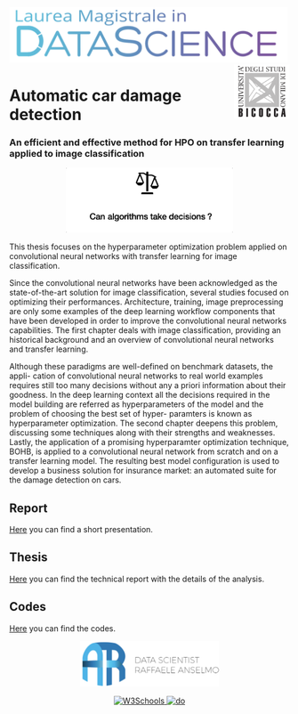 <p float="left">
 <img src="https://github.com/RaffaeleAns/AML-Assignments/blob/master/images/DS%20Logo.png" width = "500"/>
 <img src="https://github.com/RaffaeleAns/AML-Assignments/blob/master/images/Bicocca%20Logo.png" width = "100" align="right"/>
</p>

# Automatic car damage detection
### An efficient and effective method for HPO on transfer learning applied to image classification

<p align="center">
	<img src="https://github.com/RaffaeleAns/Adversarial-Fair-Classifier/blob/master/images/fair_HD.gif" width = "300">
</p>

This thesis focuses on the hyperparameter optimization problem applied on convolutional neural networks with transfer learning for image classification. 

Since the convolutional neural networks have been acknowledged as the state-of-the-art solution for image classification, several studies focused on optimizing their performances. Architecture, training, image preprocessing are only some examples of the deep learning workflow components that have been developed in order to improve the convolutional neural networks capabilities. The first chapter deals with image classification, providing an historical background and an overview of convolutional neural networks and transfer learning.


Although these paradigms are well-defined on benchmark datasets, the appli- cation of convolutional neural networks to real world examples requires still too many decisions without any a priori information about their goodness. In the deep learning context all the decisions required in the model building are referred as hyperparameters of the model and the problem of choosing the best set of hyper- paramters is known as hyperparameter optimization. The second chapter deepens this problem, discussing some techniques along with their strengths and weaknesses.
Lastly, the application of a promising hyperparamter optimization technique, BOHB, is applied to a convolutional neural network from scratch and on a transfer learning model. The resulting best model configuration is used to develop a business solution for insurance market: an automated suite for the damage detection on cars.

## Report

[Here](https://github.com/RaffaeleAns/Adversarial-Fair-Classifier/blob/master/report.pdf) you can find a short presentation.

## Thesis

[Here](https://github.com/RaffaeleAns/Adversarial-Fair-Classifier/blob/master/AML%20presentazione.pdf) you can find the technical report with the details of the analysis.

## Codes

[Here](https://github.com/RaffaeleAns/Adversarial-Fair-Classifier/blob/master/code.ipynb) you can find the codes.




<p align = "center">
  <img src="https://github.com/RaffaeleAns/AML-Assignments/blob/master/images/AR%20Logo.png" width = "250">
</p>    
    
    
<p align = "center">
<a href="https://github.com/RaffaeleAns">
<img border="0" alt="W3Schools" src="https://github.com/RaffaeleAns/Foundation-of-CS-Exam-Project/blob/master/images/GitHub%20Logo.png" width="20" height="20">
</a>
 <a href="https://www.linkedin.com/in/raffaele-anselmo-213a0a179">
<img border="0" alt="do" src="https://github.com/RaffaeleAns/Foundation-of-CS-Exam-Project/blob/master/images/LinkedIn%20Logo.png" width="20" height="20">
</a>
</p>




